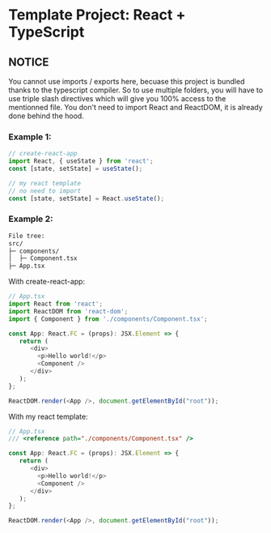 # Template Project: React + TypeScript

## NOTICE

You cannot use imports / exports here, becuase this project is bundled thanks to the typescript compiler. So to use multiple folders, you will have to use triple slash directives which will give you 100% access to the mentionned file. You don't need to import React and ReactDOM, it is already done behind the hood. 

### Example 1:

```js
// create-react-app
import React, { useState } from 'react';
const [state, setState] = useState();
```

```js
// my react template
// no need to import
const [state, setState] = React.useState();
```

### Example 2:

```txt
File tree:
src/
├─ components/
│  ├─ Component.tsx
├─ App.tsx
```

With create-react-app:

```js
// App.tsx
import React from 'react';
import ReactDOM from 'react-dom';
import { Component } from './components/Component.tsx';

const App: React.FC = (props): JSX.Element => {
   return (
      <div>
        <p>Hello world!</p>
        <Component />
      </div>
   );
};

ReactDOM.render(<App />, document.getElementById("root"));
```

With my react template:

```js
// App.tsx
/// <reference path="./components/Component.tsx" />

const App: React.FC = (props): JSX.Element => {
   return (
      <div>
        <p>Hello world!</p>
        <Component />
      </div>
   );
};

ReactDOM.render(<App />, document.getElementById("root"));
```
